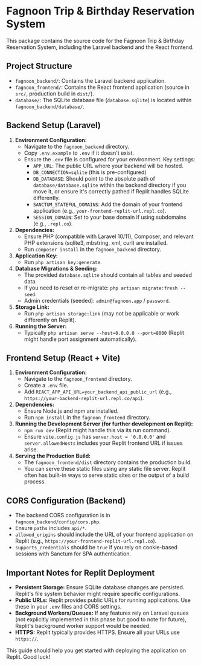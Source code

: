 # Fagnoon Trip & Birthday Reservation System

This package contains the source code for the Fagnoon Trip & Birthday Reservation System, including the Laravel backend and the React frontend.

## Project Structure

-   `fagnoon_backend/`: Contains the Laravel backend application.
-   `fagnoon_frontend/`: Contains the React frontend application (source in `src/`, production build in `dist/`).
-   `database/`: The SQLite database file (`database.sqlite`) is located within `fagnoon_backend/database/`.

## Backend Setup (Laravel)

1.  **Environment Configuration:**
    *   Navigate to the `fagnoon_backend` directory.
    *   Copy `.env.example` to `.env` if it doesn't exist.
    *   Ensure the `.env` file is configured for your environment. Key settings:
        *   `APP_URL`: The public URL where your backend will be hosted.
        *   `DB_CONNECTION=sqlite` (this is pre-configured)
        *   `DB_DATABASE`: Should point to the absolute path of `database/database.sqlite` within the backend directory if you move it, or ensure it's correctly pathed if Replit handles SQLite differently.
        *   `SANCTUM_STATEFUL_DOMAINS`: Add the domain of your frontend application (e.g., `your-frontend-replit-url.repl.co`).
        *   `SESSION_DOMAIN`: Set to your base domain if using subdomains (e.g., `.repl.co`).
2.  **Dependencies:**
    *   Ensure PHP (compatible with Laravel 10/11), Composer, and relevant PHP extensions (sqlite3, mbstring, xml, curl) are installed.
    *   Run `composer install` in the `fagnoon_backend` directory.
3.  **Application Key:**
    *   Run `php artisan key:generate`.
4.  **Database Migrations & Seeding:**
    *   The provided `database.sqlite` should contain all tables and seeded data.
    *   If you need to reset or re-migrate: `php artisan migrate:fresh --seed`.
    *   Admin credentials (seeded): `admin@fagnoon.app` / `password`.
5.  **Storage Link:**
    *   Run `php artisan storage:link` (may not be applicable or work differently on Replit).
6.  **Running the Server:**
    *   Typically `php artisan serve --host=0.0.0.0 --port=8000` (Replit might handle port assignment automatically).

## Frontend Setup (React + Vite)

1.  **Environment Configuration:**
    *   Navigate to the `fagnoon_frontend` directory.
    *   Create a `.env` file.
    *   Add `REACT_APP_API_URL=your_backend_api_public_url` (e.g., `https://your-backend-replit-url.repl.co/api`).
2.  **Dependencies:**
    *   Ensure Node.js and npm are installed.
    *   Run `npm install` in the `fagnoon_frontend` directory.
3.  **Running the Development Server (for further development on Replit):**
    *   `npm run dev` (Replit might handle this via its run command).
    *   Ensure `vite.config.js` has `server.host = '0.0.0.0'` and `server.allowedHosts` includes your Replit frontend URL if issues arise.
4.  **Serving the Production Build:**
    *   The `fagnoon_frontend/dist` directory contains the production build.
    *   You can serve these static files using any static file server. Replit often has built-in ways to serve static sites or the output of a build process.

## CORS Configuration (Backend)

*   The backend CORS configuration is in `fagnoon_backend/config/cors.php`.
*   Ensure `paths` includes `api/*`.
*   `allowed_origins` should include the URL of your frontend application on Replit (e.g., `https://your-frontend-replit-url.repl.co`).
*   `supports_credentials` should be `true` if you rely on cookie-based sessions with Sanctum for SPA authentication.

## Important Notes for Replit Deployment

*   **Persistent Storage:** Ensure SQLite database changes are persisted. Replit's file system behavior might require specific configurations.
*   **Public URLs:** Replit provides public URLs for running applications. Use these in your `.env` files and CORS settings.
*   **Background Workers/Queues:** If any features rely on Laravel queues (not explicitly implemented in this phase but good to note for future), Replit's background worker support would be needed.
*   **HTTPS:** Replit typically provides HTTPS. Ensure all your URLs use `https://`.

This guide should help you get started with deploying the application on Replit. Good luck!
